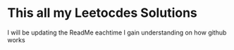 <h1>This all my Leetocdes Solutions</h1>
<p>I will be updating the ReadMe eachtime I gain understanding on how github works</p>
